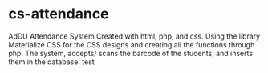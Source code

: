 # cs-attendance
AdDU Attendance System
Created with html, php, and css. Using the library Materialize CSS for the CSS designs and creating all the functions through php.
The system, accepts/ scans the barcode of the students, and inserts them in the database.
test
